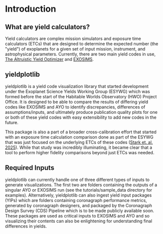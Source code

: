# Introduction

## What are yield calculators?

Yield calculators are complex mission simulators and exposure time
calculators (ETCs) that are designed to determine the expected number (the
"yield") of exoplanets for a given set of input mission, instrument, and
astrophysical parameters. Currently, there are two main yield codes in use,
[The Altruistic Yield Optimizer](https://ui.adsabs.harvard.edu/abs/2014ApJ...795..122S/abstract)
and [EXOSIMS](https://ui.adsabs.harvard.edu/abs/2016SPIE.9911E..19D/abstract).

## yieldplotlib

yieldplotlib is a yield code visualization library that started
development under the Exoplanet Science Yields Working Group (ESYWG) which
was formed before the start of the Habitable Worlds Observatory (HWO)
Project Office. It is designed to be able to compare the results of
differing yield codes like EXOSIMS and AYO to identify discrepancies,
differences of assumptions/inputs, and ultimately produce publication
quality plots for one or both of these yield codes with easy extensibility
to add new codes in the future.

This package is also a part of a broader cross-calibration effort that
started with an exposure time calculation comparison done as part of the
ESYWG that was just focused on the underlying ETCs of these codes ([Stark et.
al. 2025](https://ui.adsabs.harvard.edu/abs/2025arXiv250218556S/abstract)).
While that study was incredibly illuminating, it became clear that a tool to
perform higher fidelity comparisons beyond just ETCs was needed.

## Required Inputs

yieldplotlib can currently handle one of three different types of inputs to
generate visualizations. The first two are folders containing the outputs of a
singular AYO or EXOSIMS run (see the tutorials/sample_data directory for
examples). Alternatively, yieldplotlib can also ingest yield input
packages (YIPs) which are folders containing coronagraph performance metrics,
generated by coronagraph designers, and packaged by the Coronagraph Design
Survey (CDS) Pipeline which is to be made publicly available soon. These
packages are used as critical inputs to EXOSIMS and AYO and so visualizing
their contents can also be enlightening for understanding final differences
in yields.
